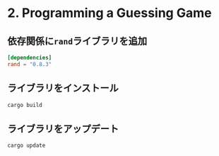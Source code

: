 # 2. Programming a Guessing Game

## 依存関係に`rand`ライブラリを追加

```toml
[dependencies]
rand = "0.8.3"
```

## ライブラリをインストール

```sh
cargo build
```

## ライブラリをアップデート

```sh
cargo update
```
